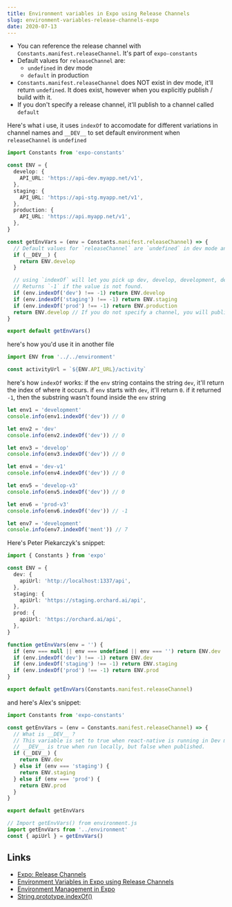 ```yaml
---
title: Environment variables in Expo using Release Channels
slug: environment-variables-release-channels-expo
date: 2020-07-13
---
```


- You can reference the release channel with `Constants.manifest.releaseChannel`. It's part of `expo-constants`
- Default values for `releaseChannel` are:
  - `undefined` in dev mode
  - `default` in production
- `Constants.manifest.releaseChannel` does NOT exist in dev mode, it'll return `undefined`. It does exist, however when you explicitly publish / build with it.
- If you don't specify a release channel, it'll publish to a channel called `default`

Here's what i use, it uses `indexOf` to accomodate for different variations in channel names and `__DEV__` to set default environment when `releaseChannel` is `undefined`

```ts
import Constants from 'expo-constants'

const ENV = {
  develop: {
    API_URL: 'https://api-dev.myapp.net/v1',
  },
  staging: {
    API_URL: 'https://api-stg.myapp.net/v1',
  },
  production: {
    API_URL: 'https://api.myapp.net/v1',
  },
}

const getEnvVars = (env = Constants.manifest.releaseChannel) => {
  // Default values for `releaseChannel` are `undefined` in dev mode and `default` in production
  if (__DEV__) {
    return ENV.develop
  }

  // using `indexOf` will let you pick up dev, develop, development, dev-v1, dev-v2, dev-v3, and so on..
  // Returns `-1` if the value is not found.
  if (env.indexOf('dev') !== -1) return ENV.develop
  if (env.indexOf('staging') !== -1) return ENV.staging
  if (env.indexOf('prod') !== -1) return ENV.production
  return ENV.develop // If you do not specify a channel, you will publish to the `default` channel.
}

export default getEnvVars()
```

here's how you'd use it in another file

```js
import ENV from '../../environment'

const activityUrl = `${ENV.API_URL}/activity`
```

here's how `indexOf` works: if the `env` string contains the string `dev`, it'll return the index of where it occurs. if `env` starts with `dev`, it'll return `0`. if it returned `-1`, then the substring wasn't found inside the `env` string

```js
let env1 = 'development'
console.info(env1.indexOf('dev')) // 0

let env2 = 'dev'
console.info(env2.indexOf('dev')) // 0

let env3 = 'develop'
console.info(env3.indexOf('dev')) // 0

let env4 = 'dev-v1'
console.info(env4.indexOf('dev')) // 0

let env5 = 'develop-v3'
console.info(env5.indexOf('dev')) // 0

let env6 = 'prod-v3'
console.info(env6.indexOf('dev')) // -1

let env7 = 'development'
console.info(env7.indexOf('ment')) // 7
```

Here's Peter Piekarczyk's snippet:

```ts
import { Constants } from 'expo'

const ENV = {
  dev: {
    apiUrl: 'http://localhost:1337/api',
  },
  staging: {
    apiUrl: 'https://staging.orchard.ai/api',
  },
  prod: {
    apiUrl: 'https://orchard.ai/api',
  },
}

function getEnvVars(env = '') {
  if (env === null || env === undefined || env === '') return ENV.dev
  if (env.indexOf('dev') !== -1) return ENV.dev
  if (env.indexOf('staging') !== -1) return ENV.staging
  if (env.indexOf('prod') !== -1) return ENV.prod
}

export default getEnvVars(Constants.manifest.releaseChannel)
```

and here's Alex's snippet:

```ts
import Constants from 'expo-constants'

const getEnvVars = (env = Constants.manifest.releaseChannel) => {
  // What is __DEV__ ?
  // This variable is set to true when react-native is running in Dev mode.
  // __DEV__ is true when run locally, but false when published.
  if (__DEV__) {
    return ENV.dev
  } else if (env === 'staging') {
    return ENV.staging
  } else if (env === 'prod') {
    return ENV.prod
  }
}

export default getEnvVars
```

```js
// Import getEnvVars() from environment.js
import getEnvVars from '../environment'
const { apiUrl } = getEnvVars()
```

## Links

- [Expo: Release Channels](https://docs.expo.io/distribution/release-channels/)
- [Environment Variables in Expo using Release Channels](https://medium.com/@peterpme/environment-variables-in-expo-using-release-channels-4934594c5307)
- [Environment Management in Expo](https://alxmrtnz.com/thoughts/2019/03/12/environment-variables-and-workflow-in-expo.html)
- [String.prototype.indexOf()](https://developer.mozilla.org/en-US/docs/Web/JavaScript/Reference/Global_Objects/String/indexOf)
